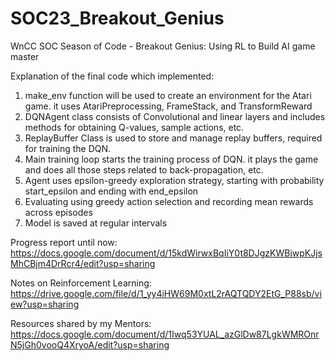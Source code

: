 # SOC23_Breakout_Genius
WnCC SOC Season of Code - Breakout Genius: Using RL to Build AI game master

Explanation of the final code which implemented:
1) make_env function will be used to create an environment for the Atari game. it uses AtariPreprocessing, FrameStack, and TransformReward
2) DQNAgent class consists of Convolutional and linear layers and includes methods for obtaining Q-values, sample actions, etc.
3) ReplayBuffer Class is used to store and manage replay buffers, required for training the DQN.
4) Main training loop starts the training process of DQN. it plays the game and does all those steps related to back-propagation, etc.
5) Agent uses epsilon-greedy exploration strategy, starting with probability start_epsilon and ending with end_epsilon
6) Evaluating using greedy action selection and recording mean rewards across episodes
7) Model is saved at regular intervals


Progress report until now: https://docs.google.com/document/d/15kdWirwxBqIiY0t8DJgzKWBiwpKJjsMhCBjm4DrRcr4/edit?usp=sharing

Notes on Reinforcement Learning: https://drive.google.com/file/d/1_yy4iHW69M0xtL2rAQTQDY2EtG_P88sb/view?usp=sharing

Resources shared by my Mentors: https://docs.google.com/document/d/1Iwq53YUAL_azGlDw87LgkWMROnrN5jGh0vooQ4XryoA/edit?usp=sharing
